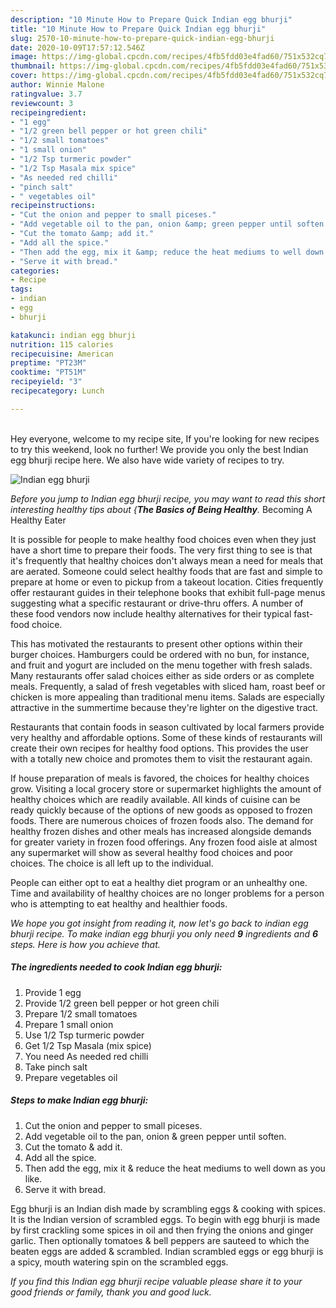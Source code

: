 ```yaml
---
description: "10 Minute How to Prepare Quick Indian egg bhurji"
title: "10 Minute How to Prepare Quick Indian egg bhurji"
slug: 2570-10-minute-how-to-prepare-quick-indian-egg-bhurji
date: 2020-10-09T17:57:12.546Z
image: https://img-global.cpcdn.com/recipes/4fb5fdd03e4fad60/751x532cq70/indian-egg-bhurji-recipe-main-photo.jpg
thumbnail: https://img-global.cpcdn.com/recipes/4fb5fdd03e4fad60/751x532cq70/indian-egg-bhurji-recipe-main-photo.jpg
cover: https://img-global.cpcdn.com/recipes/4fb5fdd03e4fad60/751x532cq70/indian-egg-bhurji-recipe-main-photo.jpg
author: Winnie Malone
ratingvalue: 3.7
reviewcount: 3
recipeingredient:
- "1 egg"
- "1/2 green bell pepper or hot green chili"
- "1/2 small tomatoes"
- "1 small onion"
- "1/2 Tsp turmeric powder"
- "1/2 Tsp Masala mix spice"
- "As needed red chilli"
- "pinch salt"
- " vegetables oil"
recipeinstructions:
- "Cut the onion and pepper to small piceses."
- "Add vegetable oil to the pan, onion &amp; green pepper until soften."
- "Cut the tomato &amp; add it."
- "Add all the spice."
- "Then add the egg, mix it &amp; reduce the heat mediums to well down as you like."
- "Serve it with bread."
categories:
- Recipe
tags:
- indian
- egg
- bhurji

katakunci: indian egg bhurji 
nutrition: 115 calories
recipecuisine: American
preptime: "PT23M"
cooktime: "PT51M"
recipeyield: "3"
recipecategory: Lunch

---
```

<br>
Hey everyone, welcome to my recipe site, If you're looking for new recipes to try this weekend, look no further! We provide you only the best Indian egg bhurji recipe here. We also have wide variety of recipes to try.
<br>


![Indian egg bhurji](https://img-global.cpcdn.com/recipes/4fb5fdd03e4fad60/751x532cq70/indian-egg-bhurji-recipe-main-photo.jpg)

<i>Before you jump to Indian egg bhurji recipe, you may want to read this short interesting healthy tips about {<strong>The Basics of Being Healthy</strong>.</i>
Becoming A Healthy Eater

It is possible for people to make healthy food choices even when they just have a short time to prepare their foods. The very first thing to see is that it's frequently that healthy choices don't always mean a need for meals that are aerated. Someone could select healthy foods that are fast and simple to prepare at home or even to pickup from a takeout location. Cities frequently offer restaurant guides in their telephone books that exhibit full-page menus suggesting what a specific restaurant or drive-thru offers. A number of these food vendors now include healthy alternatives for their typical fast-food choice.

 This has motivated the restaurants to present other options within their burger choices. Hamburgers could be ordered with no bun, for instance, and fruit and yogurt are included on the menu together with fresh salads. Many restaurants offer salad choices either as side orders or as complete meals. Frequently, a salad of fresh vegetables with sliced ham, roast beef or chicken is more appealing than traditional menu items.  Salads are especially attractive in the summertime because they're lighter on the digestive tract.

Restaurants that contain foods in season cultivated by local farmers provide very healthy and affordable options. Some of these kinds of restaurants will create their own recipes for healthy food options.  This provides the user with a totally new choice and promotes them to visit the restaurant again.

If house preparation of meals is favored, the choices for healthy choices grow. Visiting a local grocery store or supermarket highlights the amount of healthy choices which are readily available.  All kinds of cuisine can be ready quickly because of the options of new goods as opposed to frozen foods. There are numerous choices of frozen foods also. The demand for healthy frozen dishes and other meals has increased alongside demands for greater variety in frozen food offerings. Any frozen food aisle at almost any supermarket will show as several healthy food choices and poor choices. The choice is all left up to the individual.

People can either opt to eat a healthy diet program or an unhealthy one. Time and availability of healthy choices are no longer problems for a person who is attempting to eat healthy and healthier foods.


<i>We hope you got insight from reading it, now let's go back to indian egg bhurji recipe. To make indian egg bhurji you only need <strong>9</strong> ingredients and <strong>6</strong> steps. Here is how you achieve that.
</i>

##### The ingredients needed to cook Indian egg bhurji:

1. Provide 1 egg
1. Provide 1/2 green bell pepper or hot green chili
1. Prepare 1/2 small tomatoes
1. Prepare 1 small onion
1. Use 1/2 Tsp turmeric powder
1. Get 1/2 Tsp Masala (mix spice)
1. You need As needed red chilli
1. Take pinch salt
1. Prepare  vegetables oil


##### Steps to make Indian egg bhurji:

1. Cut the onion and pepper to small piceses.
1. Add vegetable oil to the pan, onion &amp; green pepper until soften.
1. Cut the tomato &amp; add it.
1. Add all the spice.
1. Then add the egg, mix it &amp; reduce the heat mediums to well down as you like.
1. Serve it with bread.


Egg bhurji is an Indian dish made by scrambling eggs &amp; cooking with spices. It is the Indian version of scrambled eggs. To begin with egg bhurji is made by first crackling some spices in oil and then frying the onions and ginger garlic. Then optionally tomatoes &amp; bell peppers are sauteed to which the beaten eggs are added &amp; scrambled. Indian scrambled eggs or egg bhurji is a spicy, mouth watering spin on the scrambled eggs. 

<i>If you find this Indian egg bhurji recipe valuable please share it to your good friends or family, thank you and good luck.</i>
